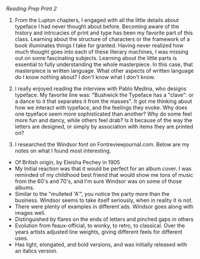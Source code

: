 _Reading Prep Print 2_

1. From the Lupton chapters, I engaged with all the little details about typeface I had never thought about before. Becoming aware of the
history and intricacies of print and type has been my favorite part of this class. Learning about the structure of characters or the framework
of a book illuminates things  I take for granted. Having never realized how much thought goes into each of these literary machines, I was
missing out on some fascinating subjects. Learning about the little parts is essential to fully understanding the whole masterpiece. In 
this case, that masterpiece is written language. What other aspects of written language do I know nothing about? I don't know what I don't 
know. 

2. I really enjoyed reading the interview with Pablo Medina, who designs typeface. My favorite line was: "Bushwick the Typeface has 
a "clave": or a dance to it that separates it from the masses". It got me thinking about how we interact with typeface, and the feelings 
they evoke. Why does one tpyeface seem more sophisticated than another? Why do some feel more fun and dancy, while others feel drab?
Is it because of the way the letters are designed, or simply by association with items they are  printed on?

3. I researched the Windsor font on Fontreviewjournal.com. Below are my notes on what I found most interesting.
- Of British origin, by Eleisha Pechey in 1905
- My Initial reaction was that it would be perfect for an album cover. I was reminded of my childhood best friend that would show me tons of
music from the 60's and 70's, and I'm sure Windsor was on some of those albums.
- Similar to the "mulleted 'A'", you notice the party more than the business. Windsor seems to take itself seriously, when in reality it
is not.
- There were plenty of examples in different ads. Windsor goes along with images well.
- Distinguished by flares on the ends of letters and pinched gaps in others
- Evolution from feaux-official, to wonky, to retro, to classical. Over the years artists adjusted line weights, giving different feels
for different uses.
- Has light, elongated, and bold versions, and was initially released with an italics version.

